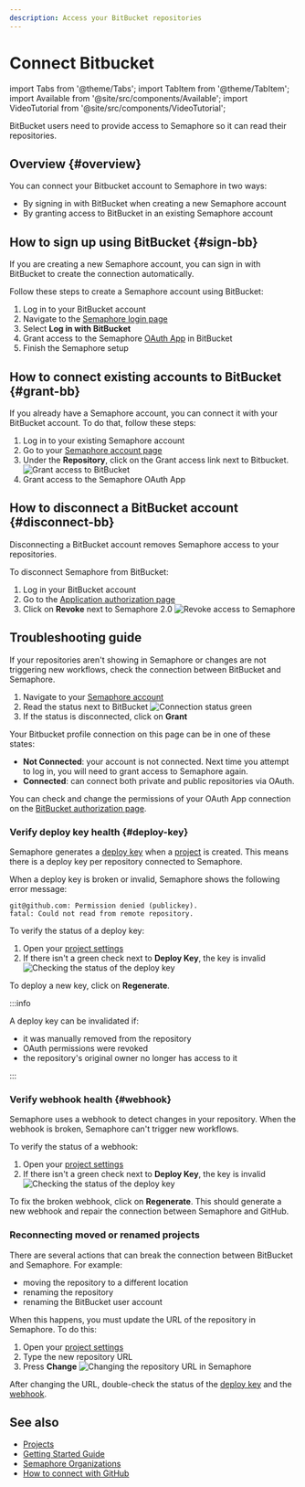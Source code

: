 ```yaml
---
description: Access your BitBucket repositories
---
```


# Connect Bitbucket

import Tabs from '@theme/Tabs';
import TabItem from '@theme/TabItem';
import Available from '@site/src/components/Available';
import VideoTutorial from '@site/src/components/VideoTutorial';

BitBucket users need to provide access to Semaphore so it can read their repositories.

## Overview {#overview}

You can connect your Bitbucket account to Semaphore in two ways:

- By signing in with BitBucket when creating a new Semaphore account
- By granting access to BitBucket in an existing Semaphore account

## How to sign up using BitBucket {#sign-bb}

If you are creating a new Semaphore account, you can sign in with BitBucket to create the connection automatically.

Follow these steps to create a Semaphore account using BitBucket:

1. Log in to your BitBucket account
2. Navigate to the [Semaphore login page](https://semaphoreci.com/login)
3. Select **Log in with BitBucket**
4. Grant access to the Semaphore [OAuth App](https://support.atlassian.com/bitbucket-cloud/docs/use-oauth-on-bitbucket-cloud/) in BitBucket
5. Finish the Semaphore setup

## How to connect existing accounts to BitBucket {#grant-bb}

If you already have a Semaphore account, you can connect it with your BitBucket account. To do that, follow these steps:

1. Log in to your existing Semaphore account
2. Go to your [Semaphore account page](https://me.semaphoreci.com/account)
3. Under the **Repository**, click on the Grant access link next to Bitbucket.
 ![Grant access to BitBucket](./img/grant-bb.jpg)
4. Grant access to the Semaphore OAuth App

## How to disconnect a BitBucket account {#disconnect-bb}

Disconnecting a BitBucket account removes Semaphore access to your repositories.

To disconnect Semaphore from BitBucket:

1. Log in your BitBucket account
2. Go to the [Application authorization page](https://bitbucket.org/account/settings/app-authorizations/)
3. Click on **Revoke** next to Semaphore 2.0
 ![Revoke access to Semaphore](./img/revoke-bb.jpg)

## Troubleshooting guide

If your repositories aren't showing in Semaphore or changes are not triggering new workflows, check the connection between BitBucket and Semaphore.

1. Navigate to your [Semaphore account](https://me.semaphoreci.com/account)
2. Read the status next to BitBucket
 ![Connection status green](./img/account-gh-bb-access.jpg)
3. If the status is disconnected, click on **Grant**

Your Bitbucket profile connection on this page can be in one of these states:

- **Not Connected**: your account is not connected. Next time you attempt to log in, you will need to grant access to Semaphore again.
- **Connected**: can connect both private and public repositories via OAuth. 

You can check and change the permissions of your OAuth App connection on the [BitBucket authorization page](https://bitbucket.org/account/settings/app-authorizations/).

### Verify deploy key health {#deploy-key}

Semaphore generates a [deploy key](https://docs.github.com/en/authentication/connecting-to-github-with-ssh/managing-deploy-keys) when a [project](./projects) is created. This means there is a deploy key per repository connected to Semaphore.

When a deploy key is broken or invalid, Semaphore shows the following error message:

```text
git@github.com: Permission denied (publickey).
fatal: Could not read from remote repository.
```

To verify the status of a deploy key:

1. Open your [project settings](./projects#settings)
2. If there isn't a green check next to **Deploy Key**, the key is invalid
 ![Checking the status of the deploy key](./img/deploy-key-bb.jpg)

To deploy a new key, click on **Regenerate**.

:::info

A deploy key can be invalidated if:

- it was manually removed from the repository
- OAuth permissions were revoked
- the repository's original owner no longer has access to it

:::

### Verify webhook health {#webhook}

Semaphore uses a webhook to detect changes in your repository. When the webhook is broken, Semaphore can't trigger new workflows.

To verify the status of a webhook:

1. Open your [project settings](./projects#settings)
2. If there isn't a green check next to **Deploy Key**, the key is invalid
 ![Checking the status of the deploy key](./img/webhook-bb.jpg)


To fix the broken webhook, click on **Regenerate**. This should generate a new webhook and repair the connection between Semaphore and GitHub.

### Reconnecting moved or renamed projects

There are several actions that can break the connection between BitBucket and Semaphore. For example:

- moving the repository to a different location
- renaming the repository
- renaming the BitBucket user account

When this happens, you must update the URL of the repository in Semaphore. To do this:

1. Open your [project settings](./projects#settings)
2. Type the new repository URL
3. Press **Change**
 ![Changing the repository URL in Semaphore](./img/repository-url-bb.jpg)

After changing the URL, double-check the status of the [deploy key](#deploy-key) and the [webhook](#webhook).

## See also

- [Projects](./projects)
- [Getting Started Guide](../getting-started/guided-tour)
- [Semaphore Organizations](./organizations)
- [How to connect with GitHub](./connect-github)